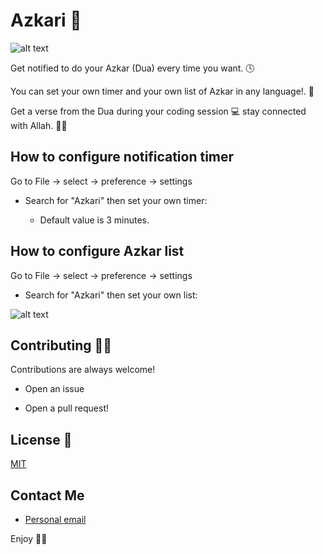 # Azkari  📝  

![alt text](https://raw.githubusercontent.com/haithamassoli/Azkari/main/images/logo.jpg)

<p>
Get notified to do your Azkar (Dua) every time you want. 🕓
</p>
<p>
You can set your own timer and your own list of Azkar in any language!. 🙌
</p>
<p>
Get a verse from the Dua during your coding session 💻 stay connected with Allah. 🤍🕋
</p>

## How to configure notification timer

Go to File -> select -> preference -> settings 

- Search for "Azkari" then set your own timer:

    - Default value is 3 minutes.


## How to configure Azkar list

Go to File -> select -> preference -> settings 

- Search for "Azkari" then set your own list:

![alt text](https://raw.githubusercontent.com/haithamassoli/Azkari/main/images/preview.png)


## Contributing 🧑‍💻

Contributions are always welcome!  

- Open an issue

- Open a pull request!


## License 💼 

[MIT](https://choosealicense.com/licenses/mit/) 


## Contact Me

* [Personal email ](haitham.b.assoli.com)


Enjoy 🖤🤍
